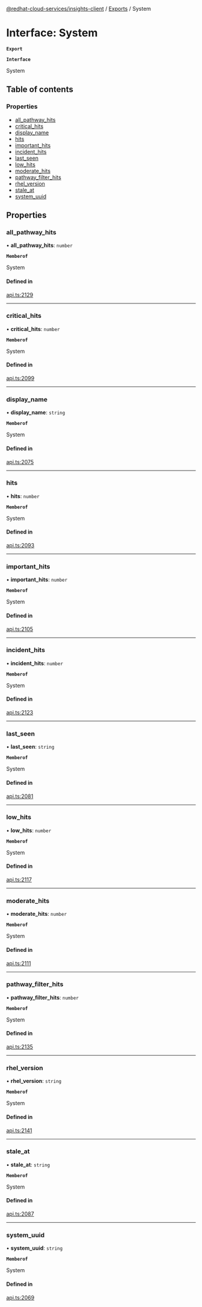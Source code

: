 [@redhat-cloud-services/insights-client](../README.md) / [Exports](../modules.md) / System

# Interface: System

**`Export`**

**`Interface`**

System

## Table of contents

### Properties

- [all\_pathway\_hits](System.md#all_pathway_hits)
- [critical\_hits](System.md#critical_hits)
- [display\_name](System.md#display_name)
- [hits](System.md#hits)
- [important\_hits](System.md#important_hits)
- [incident\_hits](System.md#incident_hits)
- [last\_seen](System.md#last_seen)
- [low\_hits](System.md#low_hits)
- [moderate\_hits](System.md#moderate_hits)
- [pathway\_filter\_hits](System.md#pathway_filter_hits)
- [rhel\_version](System.md#rhel_version)
- [stale\_at](System.md#stale_at)
- [system\_uuid](System.md#system_uuid)

## Properties

### all\_pathway\_hits

• **all\_pathway\_hits**: `number`

**`Memberof`**

System

#### Defined in

[api.ts:2129](https://github.com/RedHatInsights/javascript-clients/blob/master/packages/insights/api.ts#L2129)

___

### critical\_hits

• **critical\_hits**: `number`

**`Memberof`**

System

#### Defined in

[api.ts:2099](https://github.com/RedHatInsights/javascript-clients/blob/master/packages/insights/api.ts#L2099)

___

### display\_name

• **display\_name**: `string`

**`Memberof`**

System

#### Defined in

[api.ts:2075](https://github.com/RedHatInsights/javascript-clients/blob/master/packages/insights/api.ts#L2075)

___

### hits

• **hits**: `number`

**`Memberof`**

System

#### Defined in

[api.ts:2093](https://github.com/RedHatInsights/javascript-clients/blob/master/packages/insights/api.ts#L2093)

___

### important\_hits

• **important\_hits**: `number`

**`Memberof`**

System

#### Defined in

[api.ts:2105](https://github.com/RedHatInsights/javascript-clients/blob/master/packages/insights/api.ts#L2105)

___

### incident\_hits

• **incident\_hits**: `number`

**`Memberof`**

System

#### Defined in

[api.ts:2123](https://github.com/RedHatInsights/javascript-clients/blob/master/packages/insights/api.ts#L2123)

___

### last\_seen

• **last\_seen**: `string`

**`Memberof`**

System

#### Defined in

[api.ts:2081](https://github.com/RedHatInsights/javascript-clients/blob/master/packages/insights/api.ts#L2081)

___

### low\_hits

• **low\_hits**: `number`

**`Memberof`**

System

#### Defined in

[api.ts:2117](https://github.com/RedHatInsights/javascript-clients/blob/master/packages/insights/api.ts#L2117)

___

### moderate\_hits

• **moderate\_hits**: `number`

**`Memberof`**

System

#### Defined in

[api.ts:2111](https://github.com/RedHatInsights/javascript-clients/blob/master/packages/insights/api.ts#L2111)

___

### pathway\_filter\_hits

• **pathway\_filter\_hits**: `number`

**`Memberof`**

System

#### Defined in

[api.ts:2135](https://github.com/RedHatInsights/javascript-clients/blob/master/packages/insights/api.ts#L2135)

___

### rhel\_version

• **rhel\_version**: `string`

**`Memberof`**

System

#### Defined in

[api.ts:2141](https://github.com/RedHatInsights/javascript-clients/blob/master/packages/insights/api.ts#L2141)

___

### stale\_at

• **stale\_at**: `string`

**`Memberof`**

System

#### Defined in

[api.ts:2087](https://github.com/RedHatInsights/javascript-clients/blob/master/packages/insights/api.ts#L2087)

___

### system\_uuid

• **system\_uuid**: `string`

**`Memberof`**

System

#### Defined in

[api.ts:2069](https://github.com/RedHatInsights/javascript-clients/blob/master/packages/insights/api.ts#L2069)
